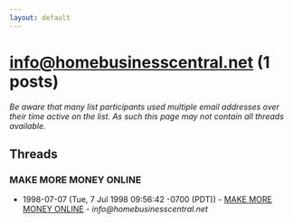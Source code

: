 ```yaml
---
layout: default
---
```


# info@homebusinesscentral.net (1 posts)

_Be aware that many list participants used multiple email addresses over their time active on the list. As such this page may not contain all threads available._

## Threads

### MAKE MORE MONEY ONLINE
+ 1998-07-07 (Tue, 7 Jul 1998 09:56:42 -0700 (PDT)) - [MAKE MORE MONEY ONLINE](/archive/1998/07/b14646a933e423386fba344845b3f665f570c6dca6718eae0e3e487cfe49cabf) - _info@homebusinesscentral.net_


